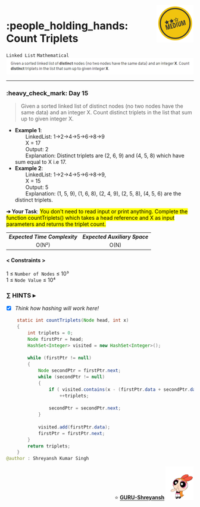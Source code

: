 <img align='right' src="https://github.com/guru-shreyansh/GeeksforGeeks-30-Days-of-Code/blob/main/!DOC!/Medium%232.png" width="100">
<h1>:people_holding_hands: Count Triplets</h1>

`Linked List`
`Mathematical`
<img align='centre' src="https://github.com/guru-shreyansh/GeeksforGeeks-30-Days-of-Code/blob/main/Day%3C15%3E/D15.png">
________________________________________________________________________________________________________________________________________________________
<h3>:heavy_check_mark: Day 15</h3>
<blockquote>Given a sorted linked list of distinct nodes (no two nodes have the same data) and an integer X. Count distinct triplets in the list that sum up to given integer X.</blockquote>

* **Example 1**:<br>
&emsp;&emsp;LinkedList: 1->2->4->5->6->8->9<br>
&emsp;&emsp;X = 17<br>
&emsp;&emsp;Output: 2<br>
&emsp;&emsp;Explanation: Distinct triplets are (2, 6, 9) and (4, 5, 8) which have sum equal to X i.e 17.<br>
* **Example 2**:<br>
&emsp;&emsp;LinkedList: 1->2->4->5->6->8->9,<br>
&emsp;&emsp;X = 15<br>
&emsp;&emsp;Output: 5<br>
&emsp;&emsp;Explanation: (1, 5, 9), (1, 6, 8), (2, 4, 9), (2, 5, 8), (4, 5, 6) are the distinct triplets.<br>

**➔ Your Task**:
<mark>You don't need to read input or print anything. Complete the function countTriplets() which takes a head reference and X as input parameters and returns the triplet count.</mark>

<table align="center">
      <tr><td><em><b>Expected Time Complexity</td> <td><em><b>Expected Auxiliary Space</td></tr>
      <tr><td align="center">O(N²)</td> <td align="center">O(N)</td></tr>
</table>

#### < Constraints >
1  ≤ ` Number of Nodes ` ≤  10³<br>
1  ≤ ` Node Value ` ≤  10⁴

###      ∑ HINTS ▸
- [x] _Think how hashing will work here!_
```java
    static int countTriplets(Node head, int x) 
    {
        int triplets = 0;
        Node firstPtr = head;
		HashSet<Integer> visited = new HashSet<Integer>();

		while (firstPtr != null)
		{
			Node secondPtr = firstPtr.next;
			while (secondPtr != null)
			{
				if ( visited.contains(x - (firstPtr.data + secondPtr.data)) )
					++triplets;

				secondPtr = secondPtr.next;
			}

			visited.add(firstPtr.data);
			firstPtr = firstPtr.next;
		}
		return triplets;
    }
@author : Shreyansh Kumar Singh
```
<p align="right"> ⭐️ <a href="https://github.com/GURU-Shreyansh" target="_blank"> <b>GURU-Shreyansh</b></a>
      <img src="https://github.com/guru-shreyansh/GeeksforGeeks-30-Days-of-Code/blob/main/!DOC!/GIF--Happy-Powerpuff-Girls-Qakyyrk1IKwuK8YtQ6.gif" width="75"> </p>
<!--
#GURU ツ
-->
